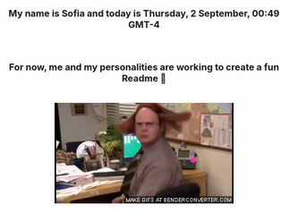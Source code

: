 


<div align="center">
<h3 >My name is Sofia and today is Thursday, 2 September, 00:49 GMT-4</h3><br>
<h3 >For now, me and my personalities are working to create a fun Readme 👋
</h3><br>
<img src='img/dwight.gif' alt='working...'/>
</div>
